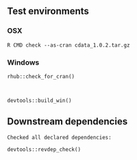 

## Test environments

### OSX
   
    R CMD check --as-cran cdata_1.0.2.tar.gz 

  

### Windows

    rhub::check_for_cran()
    
 

    devtools::build_win()
    
  

    

## Downstream dependencies

    Checked all declared dependencies:

    devtools::revdep_check()
 